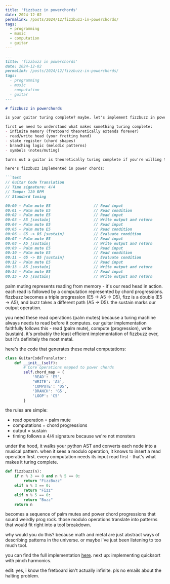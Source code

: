 ```yaml
---
title: 'fizzbuzz in powerchords'
date: 2024-12-02
permalink: /posts/2024/12/fizzbuzz-in-powerchords/
tags:
  - programming
  - music
  - computation
  - guitar
---
```

```markdown
---
title: 'fizzbuzz in powerchords'
date: 2024-12-02
permalink: /posts/2024/12/fizzbuzz-in-powerchords/
tags:
  - programming
  - music
  - computation
  - guitar
---

# fizzbuzz in powerchords

is your guitar turing complete? maybe. let's implement fizzbuzz in power chords because we can.

first we need to understand what makes something turing complete:
- infinite memory (fretboard theoretically extends forever)
- read/write head (your fretting hand)
- state register (chord shapes)
- branching logic (melodic patterns)
- symbols (notes/muting)

turns out a guitar is theoretically turing complete if you're willing to handwave some physical limitations. mostly the infinite neck thing, but hey, math is about abstractions right?

here's fizzbuzz implemented in power chords:

```text
// Guitar Code Translation
// Time signature: 4/4
// Tempo: 120 BPM
// Standard tuning

00:00 - Palm mute E5                   // Read input
00:01 - Palm mute E5                   // Read condition
00:02 - Palm mute E5                   // Read input
00:03 - A5 [sustain]                   // Write output and return
00:04 - Palm mute E5                   // Read input
00:05 - Palm mute E5                   // Read condition
00:06 - G5 -> D5 [sustain]             // Evaluate condition
00:07 - Palm mute E5                   // Read input
00:08 - A5 [sustain]                   // Write output and return
00:09 - Palm mute E5                   // Read input
00:10 - Palm mute E5                   // Read condition
00:11 - G5 -> D5 [sustain]             // Evaluate condition
00:12 - Palm mute E5                   // Read input
00:13 - A5 [sustain]                   // Write output and return
00:14 - Palm mute E5                   // Read input
00:15 - A5 [sustain]                   // Write output and return
```

palm muting represents reading from memory - it's our read head in action. each read is followed by a computation represented by chord progressions. fizzbuzz becomes a triple progression (E5 -> A5 -> D5), fizz is a double (E5 -> A5), and buzz takes a different path (A5 -> D5). the sustain marks our output operation.

you need these read operations (palm mutes) because a turing machine always needs to read before it computes. our guitar implementation faithfully follows this - read (palm mute), compute (progression), write (sustain). it's probably the least efficient implementation of fizzbuzz ever, but it's definitely the most metal.

here's the code that generates these metal computations:

```python
class GuitarCodeTranslator:
    def __init__(self):
        # Core operations mapped to power chords
        self.chord_map = {
            'READ': 'E5',
            'WRITE': 'A5',
            'COMPUTE': 'D5',
            'BRANCH': 'G5',
            'LOOP': 'C5'
        }
```

the rules are simple:
- read operation = palm mute
- computations = chord progressions  
- output = sustain
- timing follows a 4/4 signature because we're not monsters

under the hood, it walks your python AST and converts each node into a musical pattern. when it sees a modulo operation, it knows to insert a read operation first. every computation needs its input read first - that's what makes it turing complete.

```python
def fizzbuzz(n):
    if n % 3 == 0 and n % 5 == 0:
        return "FizzBuzz"
    elif n % 3 == 0:
        return "Fizz"
    elif n % 5 == 0:
        return "Buzz"
    return n
```

becomes a sequence of palm mutes and power chord progressions that sound weirdly prog rock. those modulo operations translate into patterns that would fit right into a tool breakdown.

why would you do this? because math and metal are just abstract ways of describing patterns in the universe. or maybe i've just been listening to too much tool.

you can find the full implementation [here](https://github.com/tehruhn/turing_complete_guitar). next up: implementing quicksort with pinch harmonics.

edit: yes, i know the fretboard isn't actually infinite. pls no emails about the halting problem.